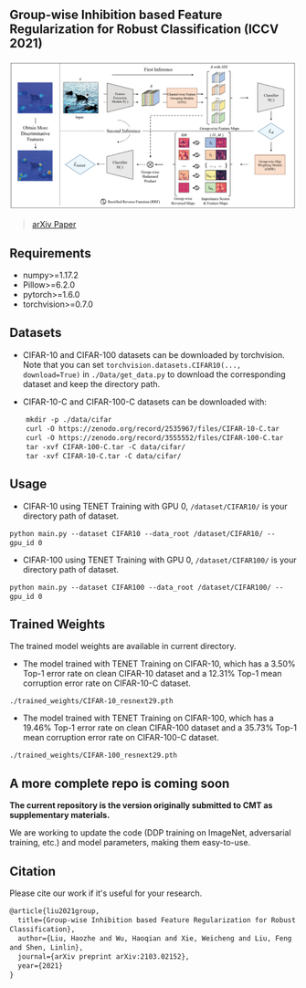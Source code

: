 ## Group-wise Inhibition based Feature Regularization for Robust Classification (ICCV 2021)
![](./pic/ppl.png)
> [arXiv Paper](https://arxiv.org/abs/2103.02152)

## Requirements
*   numpy>=1.17.2
*   Pillow>=6.2.0
*   pytorch>=1.6.0
*   torchvision>=0.7.0


## Datasets
* CIFAR-10 and CIFAR-100 datasets can be downloaded by torchvision. Note that you can set
`torchvision.datasets.CIFAR10(..., download=True)` in `./Data/get_data.py` to download the corresponding dataset and keep the directory path.

* CIFAR-10-C and CIFAR-100-C datasets can be downloaded with:
```
    mkdir -p ./data/cifar
    curl -O https://zenodo.org/record/2535967/files/CIFAR-10-C.tar
    curl -O https://zenodo.org/record/3555552/files/CIFAR-100-C.tar
    tar -xvf CIFAR-100-C.tar -C data/cifar/
    tar -xvf CIFAR-10-C.tar -C data/cifar/
```
## Usage
* CIFAR-10 using TENET Training with GPU 0, `/dataset/CIFAR10/` is your directory path of dataset.
```
python main.py --dataset CIFAR10 --data_root /dataset/CIFAR10/ --gpu_id 0
```

* CIFAR-100 using TENET Training with GPU 0, `/dataset/CIFAR100/` is your directory path of dataset.
```
python main.py --dataset CIFAR100 --data_root /dataset/CIFAR100/ --gpu_id 0
```

## Trained Weights
The trained model weights are available in current directory.
* The model trained with TENET Training on CIFAR-10, which has a 3.50% Top-1 error rate on clean CIFAR-10 dataset and a 12.31% Top-1 mean corruption error rate on CIFAR-10-C dataset.
```
./trained_weights/CIFAR-10_resnext29.pth
```
* The model trained with TENET Training on CIFAR-100, which has a 19.46% Top-1 error rate on clean CIFAR-100 dataset and a 35.73% Top-1 mean corruption error rate on CIFAR-100-C dataset.
```
./trained_weights/CIFAR-100_resnext29.pth
```


## A more complete repo is coming soon
**The current repository is the version originally submitted to CMT as supplementary materials.**

We are working to update the code (DDP training on ImageNet, adversarial training, etc.) and model parameters, making them easy-to-use.


## Citation
Please cite our work if it's useful for your research.
```
@article{liu2021group,
  title={Group-wise Inhibition based Feature Regularization for Robust Classification},
  author={Liu, Haozhe and Wu, Haoqian and Xie, Weicheng and Liu, Feng and Shen, Linlin},
  journal={arXiv preprint arXiv:2103.02152},
  year={2021}
}
```
